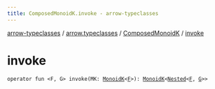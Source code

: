 ```yaml
---
title: ComposedMonoidK.invoke - arrow-typeclasses
---
```


[arrow-typeclasses](../../index.html) / [arrow.typeclasses](../index.html) / [ComposedMonoidK](index.html) / [invoke](./invoke.html)

# invoke

`operator fun <F, G> invoke(MK: `[`MonoidK`](../-monoid-k/index.html)`<`[`F`](invoke.html#F)`>): `[`MonoidK`](../-monoid-k/index.html)`<`[`Nested`](../-nested.html)`<`[`F`](invoke.html#F)`, `[`G`](invoke.html#G)`>>`